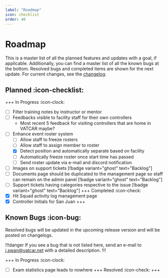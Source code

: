 ```yaml
---
label: "Roadmap"
icon: checklist
order: 40
---
```


# Roadmap

This is a master list of all the planned features and updates with a goal, if applicable. Additionally, you can find a master list of all the known bugs at the bottom. Resolved bugs and completed items are shown for the next update. For current changes, see the [changelog](/changelog).

## Planned :icon-checklist:

+++ In Progress :icon-clock:
- [ ] Filter training notes by instructor or mentor
- [ ] Feedbacks visible to facility staff for their own controllers
    - Most recent 5 feedback for visiting controllers that are home in VATCAR maybe?
- [ ] Enhance event roster system
    - [ ] Allow staff to freeze rosters
    - [ ] Allow staff to assign member to roster
    - [x] Detect position and automatically separate based on facility
    - [ ] Automatically freeze roster once start time has passed
    - [ ] Send roster update via e-mail and discord notification
- [ ] Images on support tickets [!badge variant="ghost" text="Backlog"]
- [ ] Documents page should be duplicated to the management page so staff can remain on the admin panel [!badge variant="ghost" text="Backlog"]
- [ ] Support tickets having categories respective to the issue [!badge variant="ghost" text="Backlog"]
+++ Completed :icon-check:
- [x] Hit Squad activity log management page
- [x] Controller Initials for San Juan
+++

## Known Bugs :icon-bug:

Resolved bugs will be updated in the upcoming release version and will be posted on changelogs.

!!!danger
If you see a bug that is not listed here, send an e-mail to j.swan@vatcar.net with a detailed description.
!!!

+++ In Progress :icon-clock:
- [ ] Exam statistics page leads to nowhere
+++ Resolved :icon-check:
+++

